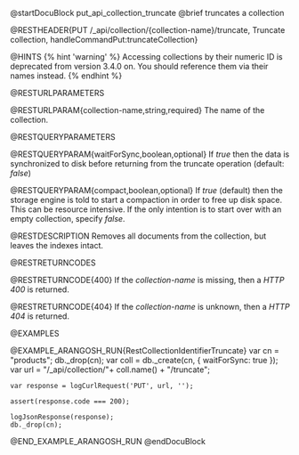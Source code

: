 
@startDocuBlock put_api_collection_truncate
@brief truncates a collection

@RESTHEADER{PUT /_api/collection/{collection-name}/truncate, Truncate collection, handleCommandPut:truncateCollection}

@HINTS
{% hint 'warning' %}
Accessing collections by their numeric ID is deprecated from version 3.4.0 on.
You should reference them via their names instead.
{% endhint %}

@RESTURLPARAMETERS

@RESTURLPARAM{collection-name,string,required}
The name of the collection.

@RESTQUERYPARAMETERS

@RESTQUERYPARAM{waitForSync,boolean,optional}
If *true* then the data is synchronized to disk before returning from the
truncate operation (default: *false*)

@RESTQUERYPARAM{compact,boolean,optional}
If *true* (default) then the storage engine is told to start a compaction
in order to free up disk space. This can be resource intensive. If the only 
intention is to start over with an empty collection, specify *false*.

@RESTDESCRIPTION
Removes all documents from the collection, but leaves the indexes intact.

@RESTRETURNCODES

@RESTRETURNCODE{400}
If the *collection-name* is missing, then a *HTTP 400* is
returned.

@RESTRETURNCODE{404}
If the *collection-name* is unknown, then a *HTTP 404*
is returned.

@EXAMPLES

@EXAMPLE_ARANGOSH_RUN{RestCollectionIdentifierTruncate}
    var cn = "products";
    db._drop(cn);
    var coll = db._create(cn, { waitForSync: true });
    var url = "/_api/collection/"+ coll.name() + "/truncate";

    var response = logCurlRequest('PUT', url, '');

    assert(response.code === 200);

    logJsonResponse(response);
    db._drop(cn);
@END_EXAMPLE_ARANGOSH_RUN
@endDocuBlock
